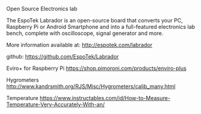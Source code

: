 Open Source Electronics lab

The EspoTek Labrador is an open-source board that converts your PC, Raspberry Pi or Android Smartphone and into a full-featured electronics lab bench, complete with oscilloscope, signal generator and more.

More information available at: http://espotek.com/labrador

github: https://github.com/EspoTek/Labrador

Eviro+ for Raspberry Pi 
https://shop.pimoroni.com/products/enviro-plus

Hygrometers
http://www.kandrsmith.org/RJS/Misc/Hygrometers/calib_many.html

Temperature
https://www.instructables.com/id/How-to-Measure-Temperature-Very-Accurately-With-an/
